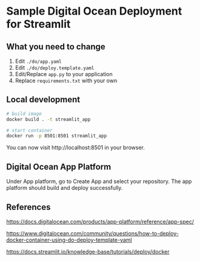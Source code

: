 # Sample Digital Ocean Deployment for Streamlit

## What you need to change
1. Edit ```./do/app.yaml```
2. Edit ```./do/deploy.template.yaml```
3. Edit/Replace ```app.py``` to your application
4. Replace ```requirements.txt``` with your own

## Local development
```sh
# build image
docker build . -t streamlit_app

# start container
docker run -p 8501:8501 streamlit_app
```
You can now visit http://localhost:8501 in your browser.

## Digital Ocean App Platform
Under App platform, go to Create App and select your repository. The app platform should build and deploy successfully. 

## References
https://docs.digitalocean.com/products/app-platform/reference/app-spec/

https://www.digitalocean.com/community/questions/how-to-deploy-docker-container-using-do-deploy-template-yaml

https://docs.streamlit.io/knowledge-base/tutorials/deploy/docker